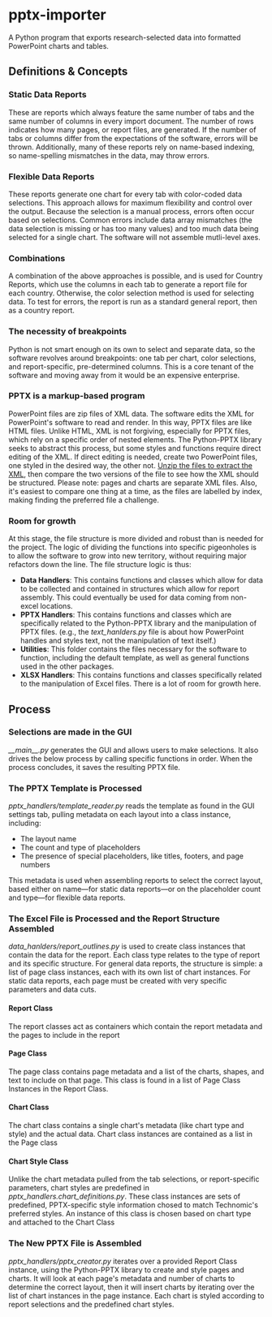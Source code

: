 # pptx-importer
A Python program that exports research-selected data into formatted PowerPoint charts and tables.

## Definitions & Concepts

### Static Data Reports
These are reports which always feature the same number of tabs and the same number of columns in every import document. 
The number of rows indicates how many pages, or report files, are generated. 
If the number of tabs or columns differ from the expectations of the software, errors will be thrown.
Additionally, many of these reports rely on name-based indexing, so name-spelling mismatches in the data, may throw errors.

### Flexible Data Reports
These reports generate one chart for every tab with color-coded data selections. 
This approach allows for maximum flexibility and control over the output.
Because the selection is a manual process, errors often occur based on selections.
Common errors include data array mismatches (the data selection is missing or has too many values)
and too much data being selected for a single chart. The software will not assemble mutli-level axes.

### Combinations
A combination of the above approaches is possible, and is used for Country Reports, 
which use the columns in each tab to generate a report file for each country. 
Otherwise, the color selection method is used for selecting data. 
To test for errors, the report is run as a standard general report, then as a country report.

### The necessity of breakpoints
Python is not smart enough on its own to select and separate data, so the software revolves around breakpoints: one tab per chart, color selections, and report-specific, pre-determined columns.
This is a core tenant of the software and moving away from it would be an expensive enterprise.

### PPTX is a markup-based program
PowerPoint files are zip files of XML data. 
The software edits the XML for PowerPoint's software to read and render.
In this way, PPTX files are like HTML files.
Unlike HTML, XML is not forgiving, especially for PPTX files, which rely on a specific order of nested elements.
The Python-PPTX library seeks to abstract this process, but some styles and functions require direct editing of the XML.
If direct editing is needed, create two PowerPoint files, one styled in the desired way, the other not. 
[Unzip the files to extract the XML](https://support.microsoft.com/en-us/office/extract-files-or-objects-from-a-powerpoint-file-85511e6f-9e76-41ad-8424-eab8a5bbc517/), then compare the two versions of the file to see how the XML should be structured.
Please note: pages and charts are separate XML files. 
Also, it's easiest to compare one thing at a time, as the files are labelled by index, making finding the preferred file a challenge.

### Room for growth
At this stage, the file structure is more divided and robust than is needed for the project.
The logic of dividing the functions into specific pigeonholes is to allow the software to grow into new territory, without requiring major refactors down the line.
The file structure logic is thus:
* **Data Handlers**: This contains functions and classes which allow for data to be collected and contained in structures which allow for report assembly. This could eventually be used for data coming from non-excel locations.
* **PPTX Handlers**: This contains functions and classes which are specifically related to the Python-PPTX library and the manipulation of PPTX files. (e.g., the *text_hanlders.py* file is about how PowerPoint handles and styles text, not the manipulation of text itself.)
* **Utilities**: This folder contains the files necessary for the software to function, including the default template, as well as general functions used in the other packages.
* **XLSX Handlers**: This contains functions and classes specifically related to the manipulation of Excel files. There is a lot of room for growth here.

## Process

### Selections are made in the GUI
*__main\__.py* generates the GUI and allows users to make selections.
It also drives the below process by calling specific functions in order. 
When the process concludes, it saves the resulting PPTX file.

### The PPTX Template is Processed
*pptx_handlers/template_reader.py* reads the template as found in the GUI settings tab, pulling metadata on each layout into a class instance, including:
* The layout name
* The count and type of placeholders
* The presence of special placeholders, like titles, footers, and page numbers

This metadata is used when assembling reports to select the correct layout, based either on name—for static data reports—or on the placeholder count and type—for flexible data reports.

### The Excel File is Processed and the Report Structure Assembled
*data_hanlders/report_outlines.py* is used to create class instances that contain the data for the report. 
Each class type relates to the type of report and its specific structure. 
For general data reports, the structure is simple: a list of page class instances, each with its own list of chart instances.
For static data reports, each page must be created with very specific parameters and data cuts.

#### Report Class
The report classes act as containers which contain the report metadata and the pages to include in the report

#### Page Class
The page class contains page metadata and a list of the charts, shapes, and text to include on that page.
This class is found in a list of Page Class Instances in the Report Class.

#### Chart Class
The chart class contains a single chart's metadata (like chart type and style) and the actual data.
Chart class instances are contained as a list in the Page class

#### Chart Style Class
Unlike the chart metadata pulled from the tab selections, or report-specific parameters, 
chart styles are predefined in *pptx_handlers.chart_definitions.py*.
These class instances are sets of predefined, PPTX-specific style information chosed to match Technomic's preferred styles.
An instance of this class is chosen based on chart type and attached to the Chart Class

### The New PPTX File is Assembled
*pptx_handlers/pptx_creator.py* iterates over a provided Report Class instance, using the Python-PPTX library to create and style pages and charts.
It will look at each page's metadata and number of charts to determine the correct layout,
then it will insert charts by iterating over the list of chart instances in the page instance.
Each chart is styled according to report selections and the predefined chart styles.